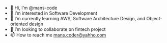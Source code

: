 - 👋 Hi, I’m @mans-code
- 👀 I’m interested in Software Development
- 🌱 I’m currently learning AWS, Software Architecture Design, and Object-oriented design 
- 💞️ I’m looking to collaborate on fintech project
- 📫 How to reach me mans.coder@yahho.com

<!---
mans-code/mans-code is a ✨ special ✨ repository because its `README.md` (this file) appears on your GitHub profile.
You can click the Preview link to take a look at your changes.
--->
